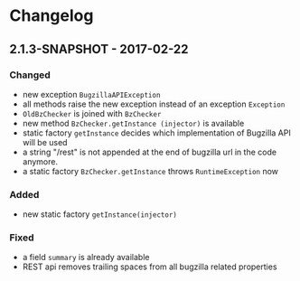 # Changelog

## 2.1.3-SNAPSHOT - 2017-02-22

### Changed
- new exception `BugzillaAPIException`
- all methods raise the new exception instead of an exception `Exception`
- `OldBzChecker` is joined with `BzChecker`
- new method `BzChecker.getInstance (injector)` is available
- static factory `getInstance` decides which implementation of Bugzilla API will be used
- a string "/rest" is not appended at the end of bugzilla url in the code anymore.
- a static factory `BzChecker.getInstance` throws `RuntimeException` now

### Added
- new static factory `getInstance(injector)`

### Fixed
- a field `summary` is already available
- REST api removes trailing spaces from all bugzilla related properties
